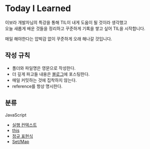 # Today I Learned
이보라 개발자님의 특강을 통해 TIL이 내게 도움이 될 것이라 생각했고  
오늘 새롭게 배운 것들을 정리하고 꾸준하게 기록을 쌓고 싶어 TIL을 시작합니다.

매일 해야한다는 압박감 없이 꾸준하게 오래 해나갈 것입니다.

## 작성 규칙

- 폴더와 파일명은 영문으로 작성한다.
- 더 깊게 파고들 내용은 [블로그](https://velog.io/@jeongki/)에 포스팅한다.
- 매일 커밋하는 것에 집착하지 않는다.
- reference를 항상 명시한다.

## 분류
JavaScript
- [실행 컨텍스트](https://github.com/Jeong-ki/TIL/blob/main/JavaScript/execution_context.md)
- [this](https://github.com/Jeong-ki/TIL/blob/main/JavaScript/this.md)
- [정규 표현식](https://github.com/Jeong-ki/TIL/blob/main/JavaScript/regExp.md)
- [Set/Map](https://github.com/Jeong-ki/TIL/blob/main/JavaScript/Set,Map.md)